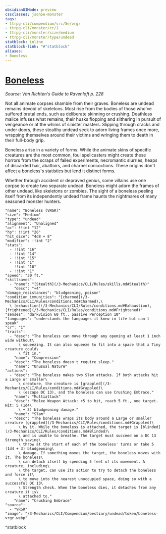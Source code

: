 ```yaml
---
obsidianUIMode: preview
cssclasses: json5e-monster
tags:
- ttrpg-cli/compendium/src/5e/vrgr
- ttrpg-cli/monster/cr/1
- ttrpg-cli/monster/size/medium
- ttrpg-cli/monster/type/undead
statblock: inline
statblock-link: "#^statblock"
aliases:
- Boneless
---
```

# [Boneless](3-Mechanics\CLI\Compendium\bestiary\undead/boneless-vrgr.md)
*Source: Van Richten's Guide to Ravenloft p. 228*  

Not all animate corpses shamble from their graves. Boneless are undead remains devoid of skeletons. Most rise from the bodies of those who've suffered brutal ends, such as deliberate skinning or crushing. Deathless malice infuses what remains, their husks flopping and slithering in pursuit of vengeance or at the whims of sinister masters. Slipping through cracks and under doors, these stealthy undead seek to adorn living frames once more, wrapping themselves around their victims and wringing them to death in their full-body grip.

Boneless arise in a variety of forms. While the animate skins of specific creatures are the most common, foul spellcasters might create these horrors from the scraps of failed experiments, necromantic slurries, heaps of discarded hair, abattoirs, and charnel concoctions. These origins don't affect a boneless's statistics but lend it distinct forms.

Whether through accident or depraved genius, some villains use one corpse to create two separate undead. Boneless might adorn the frames of other undead, like skeletons or zombies. The sight of a boneless peeling itself from its independently undead frame haunts the nightmares of many seasoned monster hunters.

```statblock
"name": "Boneless (VRGR)"
"size": "Medium"
"type": "undead"
"alignment": "Unaligned"
"ac": !!int "12"
"hp": !!int "26"
"hit_dice": "4d8 + 8"
"modifier": !!int "2"
"stats":
  - !!int "16"
  - !!int "14"
  - !!int "15"
  - !!int "1"
  - !!int "10"
  - !!int "1"
"speed": "30 ft."
"skillsaves":
  - "name": "[Stealth](/3-Mechanics/CLI/Rules/skills.md#Stealth)"
    "desc": "+4"
"damage_resistances": "bludgeoning, poison"
"condition_immunities": "[charmed](/3-Mechanics/CLI/Rules/conditions.md#Charmed),\
  \ [exhaustion](/3-Mechanics/CLI/Rules/conditions.md#Exhaustion), [frightened](/3-Mechanics/CLI/Rules/conditions.md#Frightened)"
"senses": "darkvision 60 ft., passive Perception 10"
"languages": "understands the languages it knew in life but can't speak"
"cr": "1"
"traits":
  - "desc": "The boneless can move through any opening at least 1 inch wide without\
      \ squeezing. It can also squeeze to fit into a space that a Tiny creature could\
      \ fit in."
    "name": "Compression"
  - "desc": "The boneless doesn't require sleep."
    "name": "Unusual Nature"
"actions":
  - "desc": "The boneless makes two Slam attacks. If both attacks hit a Large or smaller\
      \ creature, the creature is [grappled](/3-Mechanics/CLI/Rules/conditions.md#Grappled)\
      \ (escape DC 13), and the boneless can use Crushing Embrace."
    "name": "Multiattack"
  - "desc": "Melee Weapon Attack: +5 to hit, reach 5 ft., one target. Hit: 5 (1d4\
      \ + 3) bludgeoning damage."
    "name": "Slam"
  - "desc": "The boneless wraps its body around a Large or smaller creature [grappled](/3-Mechanics/CLI/Rules/conditions.md#Grappled)\
      \ by it. While the boneless is attached, the target is [blinded](/3-Mechanics/CLI/Rules/conditions.md#Blinded)\
      \ and is unable to breathe. The target must succeed on a DC 13 Strength saving\
      \ throw at the start of each of the boneless' turns or take 5 (1d4 + 3) bludgeoning\
      \ damage. If something moves the target, the boneless moves with it. The boneless\
      \ can detach itself by spending 5 feet of its movement. A creature, including\
      \ the target, can use its action to try to detach the boneless and force it\
      \ to move into the nearest unoccupied space, doing so with a successful DC 13\
      \ Strength check. When the boneless dies, it detaches from any creature it is\
      \ attached to."
    "name": "Crushing Embrace"
"source":
  - "VRGR"
"image": "/3-Mechanics/CLI/Compendium/bestiary/undead/token/boneless-vrgr.webp"
```
^statblock